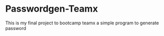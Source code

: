 # Passwordgen-Teamx
This is my final project to bootcamp teamx a simple program to generate password 
